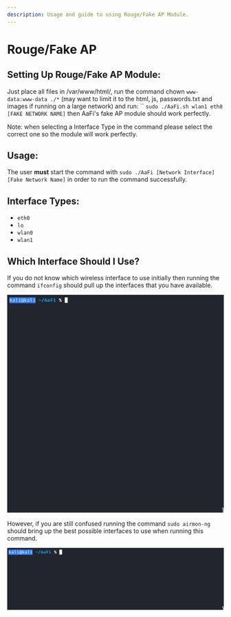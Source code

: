 ```yaml
---
description: Usage and guide to using Rouge/Fake AP Module.
---
```


# Rouge/Fake AP

## Setting Up Rouge/Fake AP Module:

Just place all files in /var/www/html/, run the command chown `www-data:www-data ./*` \(may want to limit it to the html, js, passwords.txt and images if running on a large network\) and run: \`\` `sudo ./AaFi.sh wlan1 eth0 [FAKE NETWORK NAME]` then AaFi's fake AP module should work perfectly.

Note: when selecting a Interface Type in the command please select the correct one so the module will work perfectly.

## Usage:

The user **must** start the command with `sudo ./AaFi [Network Interface] [Fake Network Name]` in order to run the command successfully.

## Interface Types:

* `eth0`
* `lo`
* `wlan0`
* `wlan1`

## Which Interface Should I Use?

If you do not know which wireless interface to use initially then running the command `ifconfig` should pull up the interfaces that you have available.

![](../.gitbook/assets/efgppsemla.gif)

However, if you are still confused running the command `sudo airmon-ng` should bring up the best possible interfaces to use when running this command.

![](../.gitbook/assets/libluql6o6.gif)

